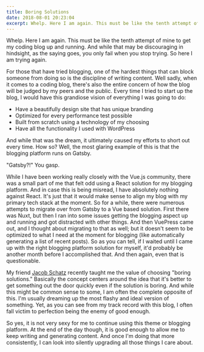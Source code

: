 ```yaml
---
title: Boring Solutions
date: 2018-08-01 20:23:04
excerpt: Whelp. Here I am again. This must be like the tenth attempt of mine to get my coding blog up and running. And while that may be discouraging in hindsight, as the saying goes, you only fail when you stop trying. So here I am trying again. 
---
```


Whelp. Here I am again. This must be like the tenth attempt of mine to get my coding blog up and running. And while that may be discouraging in hindsight, as the saying goes, you only fail when you stop trying. So here I am trying again. 

For those that have tried blogging, one of the hardest things that can block someone from doing so is the discipline of writing content. Well sadly, when it comes to a coding blog, there's also the entire concern of how the blog will be judged by my peers and the public. Every time I tried to start up the blog, I would have this grandiose vision of everything I was going to do:

- Have a beautifully design site that has unique branding
- Optimized for every performance test possible
- Built from scratch using a technology of my choosing
- Have all the functionality I used with WordPress

And while that was the dream, it ultimately caused my efforts to short out every time. How so? Well, the most glaring example of this is that the blogging platform runs on Gatsby. 

"Gatsby?!" You gasp.

While I have been working really closely with the Vue.js community, there was a small part of me that felt odd using a React solution for my blogging platform. And in case this is being misread, I have absolutely nothing against React. It's just that it would make sense to align my blog with my primary tech stack at the moment. So for a while, there were numerous attempts to migrate over from Gatsby to a Vue based solution. First there was Nuxt, but then I ran into some issues getting the blogging aspect up and running and got distracted with other things. And then VuePress came out, and I thought about migrating to that as well; but it doesn't seem to be optimized to what I need at the moment for blogging (like automatically generating a list of recent posts). So as you can tell, if I waited until I came up with the right blogging platform solution for myself, it'd probably be another month before I accomplished that. And then again, even that is questionable.

My friend [Jacob Schatz](https://www.twitter.com/jakecodes) recently taught me the value of choosing "boring solutions." Basically the concept centers around the idea that it's better to get something out the door quickly even if the solution is boring. And while this might be common sense to some, I am often the complete opposite of this. I'm usually dreaming up the most flashy and ideal version of something. Yet, as you can see from my track record with this blog, I often fall victim to perfection being the enemy of good enough. 

So yes, it is not very sexy for me to continue using this theme or blogging platform. At the end of the day though, it is good enough to allow me to keep writing and generating content. And once I'm doing that more consistently, I can look into silently upgrading all those things I care about.

